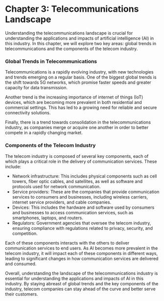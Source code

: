 Chapter 3: Telecommunications Landscape
=======================================

Understanding the telecommunications landscape is crucial for understanding the applications and impacts of artificial intelligence (AI) in this industry. In this chapter, we will explore two key areas: global trends in telecommunications and the components of the telecom industry.

### Global Trends in Telecommunications

Telecommunications is a rapidly evolving industry, with new technologies and trends emerging on a regular basis. One of the biggest global trends is the shift towards 5G networks, which promise faster speeds and greater capacity for data transmission.

Another trend is the increasing importance of internet of things (IoT) devices, which are becoming more prevalent in both residential and commercial settings. This has led to a growing need for reliable and secure connectivity solutions.

Finally, there is a trend towards consolidation in the telecommunications industry, as companies merge or acquire one another in order to better compete in a rapidly changing market.

### Components of the Telecom Industry

The telecom industry is composed of several key components, each of which plays a critical role in the delivery of communication services. These include:

* Network infrastructure: This includes physical components such as cell towers, fiber optic cables, and satellites, as well as software and protocols used for network communication.
* Service providers: These are the companies that provide communication services to consumers and businesses, including wireless carriers, internet service providers, and cable companies.
* Devices: This includes the hardware and software used by consumers and businesses to access communication services, such as smartphones, laptops, and routers.
* Regulators: Government agencies that oversee the telecom industry, ensuring compliance with regulations related to privacy, security, and competition.

Each of these components interacts with the others to deliver communication services to end users. As AI becomes more prevalent in the telecom industry, it will impact each of these components in different ways, leading to significant changes in how communication services are delivered and consumed.

Overall, understanding the landscape of the telecommunications industry is essential for understanding the applications and impacts of AI in this industry. By staying abreast of global trends and the key components of the industry, telecom companies can stay ahead of the curve and better serve their customers.
